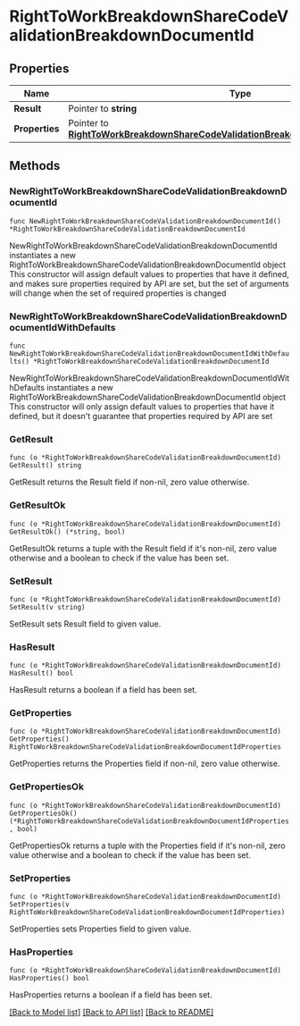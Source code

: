 # RightToWorkBreakdownShareCodeValidationBreakdownDocumentId

## Properties

Name | Type | Description | Notes
------------ | ------------- | ------------- | -------------
**Result** | Pointer to **string** |  | [optional] 
**Properties** | Pointer to [**RightToWorkBreakdownShareCodeValidationBreakdownDocumentIdProperties**](RightToWorkBreakdownShareCodeValidationBreakdownDocumentIdProperties.md) |  | [optional] 

## Methods

### NewRightToWorkBreakdownShareCodeValidationBreakdownDocumentId

`func NewRightToWorkBreakdownShareCodeValidationBreakdownDocumentId() *RightToWorkBreakdownShareCodeValidationBreakdownDocumentId`

NewRightToWorkBreakdownShareCodeValidationBreakdownDocumentId instantiates a new RightToWorkBreakdownShareCodeValidationBreakdownDocumentId object
This constructor will assign default values to properties that have it defined,
and makes sure properties required by API are set, but the set of arguments
will change when the set of required properties is changed

### NewRightToWorkBreakdownShareCodeValidationBreakdownDocumentIdWithDefaults

`func NewRightToWorkBreakdownShareCodeValidationBreakdownDocumentIdWithDefaults() *RightToWorkBreakdownShareCodeValidationBreakdownDocumentId`

NewRightToWorkBreakdownShareCodeValidationBreakdownDocumentIdWithDefaults instantiates a new RightToWorkBreakdownShareCodeValidationBreakdownDocumentId object
This constructor will only assign default values to properties that have it defined,
but it doesn't guarantee that properties required by API are set

### GetResult

`func (o *RightToWorkBreakdownShareCodeValidationBreakdownDocumentId) GetResult() string`

GetResult returns the Result field if non-nil, zero value otherwise.

### GetResultOk

`func (o *RightToWorkBreakdownShareCodeValidationBreakdownDocumentId) GetResultOk() (*string, bool)`

GetResultOk returns a tuple with the Result field if it's non-nil, zero value otherwise
and a boolean to check if the value has been set.

### SetResult

`func (o *RightToWorkBreakdownShareCodeValidationBreakdownDocumentId) SetResult(v string)`

SetResult sets Result field to given value.

### HasResult

`func (o *RightToWorkBreakdownShareCodeValidationBreakdownDocumentId) HasResult() bool`

HasResult returns a boolean if a field has been set.

### GetProperties

`func (o *RightToWorkBreakdownShareCodeValidationBreakdownDocumentId) GetProperties() RightToWorkBreakdownShareCodeValidationBreakdownDocumentIdProperties`

GetProperties returns the Properties field if non-nil, zero value otherwise.

### GetPropertiesOk

`func (o *RightToWorkBreakdownShareCodeValidationBreakdownDocumentId) GetPropertiesOk() (*RightToWorkBreakdownShareCodeValidationBreakdownDocumentIdProperties, bool)`

GetPropertiesOk returns a tuple with the Properties field if it's non-nil, zero value otherwise
and a boolean to check if the value has been set.

### SetProperties

`func (o *RightToWorkBreakdownShareCodeValidationBreakdownDocumentId) SetProperties(v RightToWorkBreakdownShareCodeValidationBreakdownDocumentIdProperties)`

SetProperties sets Properties field to given value.

### HasProperties

`func (o *RightToWorkBreakdownShareCodeValidationBreakdownDocumentId) HasProperties() bool`

HasProperties returns a boolean if a field has been set.


[[Back to Model list]](../README.md#documentation-for-models) [[Back to API list]](../README.md#documentation-for-api-endpoints) [[Back to README]](../README.md)


